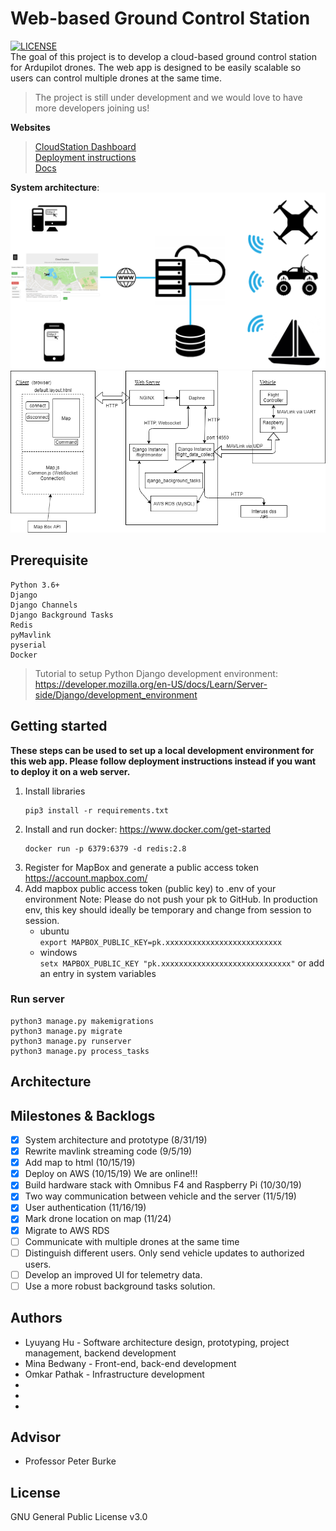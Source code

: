# Web-based Ground Control Station
[![LICENSE](https://img.shields.io/badge/license-GPL--3.0-brightgreen)](https://github.com/lyuyangh/cloud-station/blob/master/LICENSE)  
The goal of this project is to develop a cloud-based ground control station for Ardupilot drones. The web app is designed to be easily scalable so users can control multiple drones at the same time.   
> The project is still under development and we would love to have more developers joining us!  

**Websites**  
> [CloudStation Dashboard](http://ec2-52-52-195-170.us-west-1.compute.amazonaws.com/)    
> [Deployment instructions](https://github.com/CloudStationTeam/cloud_station_deployment)  
> [Docs](https://cloud-station-docs.readthedocs.io/en/latest/)

**System architecture**:
![CloudStation diagram](diagrams/cloud_station_diagram.png "System Architecture")  
![System architecture diagram](diagrams/system_diagram.png "System Architecture")

## Prerequisite 
```
Python 3.6+
Django
Django Channels
Django Background Tasks
Redis
pyMavlink
pyserial
Docker
```
> Tutorial to setup Python Django development environment: https://developer.mozilla.org/en-US/docs/Learn/Server-side/Django/development_environment

## Getting started
**These steps can be used to set up a local development environment for this web app. Please follow deployment instructions instead if you want to deploy it on a web server.**
  1. Install libraries    
      ```
      pip3 install -r requirements.txt  
      ```
  2. Install and run docker: https://www.docker.com/get-started
      ```  
      docker run -p 6379:6379 -d redis:2.8
      ```
  3. Register for MapBox and generate a public access token https://account.mapbox.com/
  4. Add mapbox public access token (public key) to .env of your environment
    Note: Please do not push your pk to GitHub. In production env, this key should ideally
    be temporary and change from session to session.      
        * ubuntu   
        ```export MAPBOX_PUBLIC_KEY=pk.xxxxxxxxxxxxxxxxxxxxxxxxxx```     
        * windows  
        ```setx MAPBOX_PUBLIC_KEY "pk.xxxxxxxxxxxxxxxxxxxxxxxxxxxxx"``` or add an entry in system variables
        
### Run server
```
python3 manage.py makemigrations
python3 manage.py migrate
python3 manage.py runserver
python3 manage.py process_tasks
```
## Architecture
## Milestones & Backlogs
- [x] System architecture and prototype (8/31/19)
- [x] Rewrite mavlink streaming code (9/5/19)
- [x] Add map to html (10/15/19)
- [x] Deploy on AWS (10/15/19) We are online!!!
- [x] Build hardware stack with Omnibus F4 and Raspberry Pi (10/30/19)
- [x] Two way communication between vehicle and the server (11/5/19)
- [x] User authentication (11/16/19)
- [x] Mark drone location on map (11/24)
- [X] Migrate to AWS RDS
- [ ] Communicate with multiple drones at the same time
- [ ] Distinguish different users. Only send vehicle updates to authorized users.
- [ ] Develop an improved UI for telemetry data.
- [ ] Use a more robust background tasks solution.

## Authors
  * Lyuyang Hu - Software architecture design, prototyping, project management, backend development
  * Mina Bedwany - Front-end, back-end development
  * Omkar Pathak - Infrastructure development
  * 
  * 
  * 
## Advisor
  * Professor Peter Burke
## License
GNU General Public License v3.0